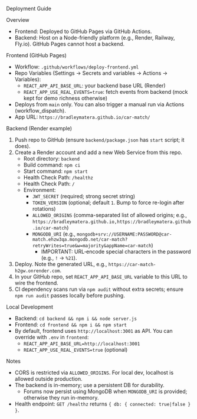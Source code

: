 Deployment Guide

Overview
- Frontend: Deployed to GitHub Pages via GitHub Actions.
- Backend: Host on a Node-friendly platform (e.g., Render, Railway, Fly.io). GitHub Pages cannot host a backend.

Frontend (GitHub Pages)
- Workflow: `.github/workflows/deploy-frontend.yml`
- Repo Variables (Settings → Secrets and variables → Actions → Variables):
  - `REACT_APP_API_BASE_URL`: your backend base URL (Render)
  - `REACT_APP_USE_REAL_EVENTS=true`: fetch events from backend (mock kept for demo richness otherwise)
- Deploys from `main` only. You can also trigger a manual run via Actions (workflow_dispatch).
- App URL: `https://bradleymatera.github.io/car-match/`

Backend (Render example)
1) Push repo to GitHub (ensure `backend/package.json` has `start` script; it does).
2) Create a Render account and add a new Web Service from this repo.
   - Root directory: `backend`
   - Build command: `npm ci`
   - Start command: `npm start`
   - Health Check Path: `/healthz`
   - Health Check Path: `/`
   - Environment:
     - `JWT_SECRET` (required; strong secret string)
     - `TOKEN_VERSION` (optional; default `1`. Bump to force re-login after rotations)
     - `ALLOWED_ORIGINS` (comma-separated list of allowed origins; e.g., `https://bradleymatera.github.io,https://bradleymatera.github.io/car-match`)
     - `MONGODB_URI` (e.g., `mongodb+srv://USERNAME:PASSWORD@car-match.ehzw3qa.mongodb.net/car-match?retryWrites=true&w=majority&appName=car-match`)
       - IMPORTANT: URL‑encode special characters in the password (e.g., `!` -> `%21`).
3) Deploy. Note the generated URL, e.g., `https://car-match-h2gw.onrender.com`.
4) In your GitHub repo, set `REACT_APP_API_BASE_URL` variable to this URL to wire the frontend.
5) CI dependency scans run via `npm audit` without extra secrets; ensure `npm run audit` passes locally before pushing.

Local Development
- Backend: `cd backend && npm i && node server.js`
- Frontend: `cd frontend && npm i && npm start`
- By default, frontend uses `http://localhost:3001` as API. You can override with `.env` in `frontend`:
  - `REACT_APP_API_BASE_URL=http://localhost:3001`
  - `REACT_APP_USE_REAL_EVENTS=true` (optional)

Notes
- CORS is restricted via `ALLOWED_ORIGINS`. For local dev, localhost is allowed outside production.
- The backend is in-memory; use a persistent DB for durability.
  - Forums now persist using MongoDB when `MONGODB_URI` is provided; otherwise they run in-memory.
 - Health endpoint: `GET /healthz` returns `{ db: { connected: true|false } }`.
